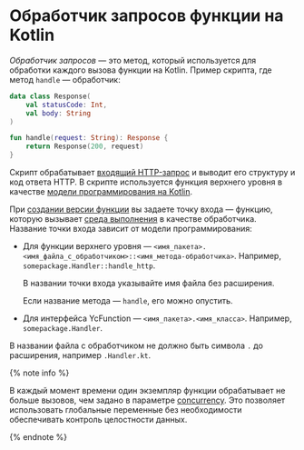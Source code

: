 # Обработчик запросов функции на Kotlin

_Обработчик запросов_ — это метод, который используется для обработки каждого вызова функции на Kotlin. Пример скрипта, где метод `handle` — обработчик:

```kotlin
data class Response(
    val statusCode: Int,
    val body: String
)

fun handle(request: String): Response {
    return Response(200, request)
}
```

Скрипт обрабатывает [входящий HTTP-запрос](../../concepts/function-invoke.md#http) и выводит его структуру и код ответа HTTP. В скрипте используется функция верхнего уровня в качестве [модели программирования на Kotlin](model/index.md).

При [создании версии функции](../../operations/function/version-manage.md) вы задаете точку входа — функцию, которую вызывает [среда выполнения](../../concepts/runtime/index.md) в качестве обработчика. Название точки входа зависит от модели программирования:

* Для функции верхнего уровня — `<имя_пакета>.<имя_файла_с_обработчиком>::<имя_метода-обработчика>`. Например, `somepackage.Handler::handle_http`.

    В названии точки входа указывайте имя файла без расширения.

    Если название метода — `handle`, его можно опустить. 

* Для интерфейса YcFunction — `<имя_пакета>.<имя_класса>`. Например, `somepackage.Handler`.

В названии файла с обработчиком не должно быть символа `.` до расширения, например `.Handler.kt`.

{% note info %}

В каждый момент времени один экземпляр функции обрабатывает не больше вызовов, чем задано в параметре [concurrency](../../concepts/function.md#concurrency). Это позволяет использовать глобальные переменные без необходимости обеспечивать контроль целостности данных.

{% endnote %}
